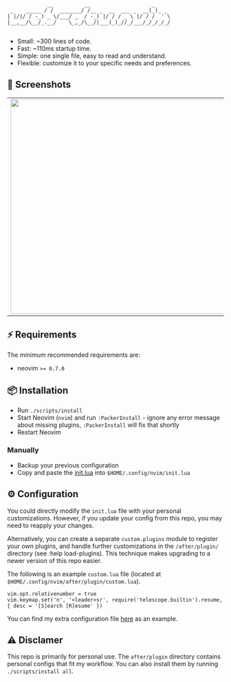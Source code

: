 ```
             __          __                    _     
 _    _____ / /  _______/ /__ _  __  ___ _  __(_)_ _ 
| |/|/ / -_) _ \/___/ _  / -_) |/ / / _ \ |/ / /  ' \
|__,__/\__/_.__/    \_,_/\__/|___(_)_//_/___/_/_/_/_/
                                                                                                               
```        

* Small: ~300 lines of code.
* Fast: ~110ms startup time.
* Simple: one single file, easy to read and understand.
* Flexible: customize it to your specific needs and preferences.

## 📸 Screenshots

|     |     |
|-----|-----|
| <img width="500" src="https://user-images.githubusercontent.com/4976218/208801332-95a610d9-de19-446e-8a0f-dc6651d003ea.png">   | <img width="500" src="https://user-images.githubusercontent.com/4976218/208801498-8d65e1de-f3a8-4bc3-8f36-fc152fa15251.png">   |
                                                                                                                              
## ⚡️ Requirements

The _minimum_ recommended requirements are:

- neovim `>= 0.7.0`

## 📦 Installation

* Run `./scripts/install`
* Start Neovim (`nvim`) and run `:PackerInstall` - ignore any error message about missing plugins, `:PackerInstall` will fix that shortly
* Restart Neovim

### Manually

* Backup your previous configuration
* Copy and paste the [init.lua](./src/init.lua) into `$HOME/.config/nvim/init.lua`

## ⚙️ Configuration

You could directly modify the `init.lua` file with your personal customizations. However, if you update your config from this repo, you may need to reapply your changes.

Alternatively, you can create a separate `custom.plugins` module to register your own plugins, and handle further customizations in the `/after/plugin/` directory (see :help load-plugins). This technique makes upgrading to a newer version of this repo easier.

The following is an example `custom.lua` file (located at `$HOME/.config/nvim/after/plugin/custom.lua`).

```
vim.opt.relativenumber = true
vim.keymap.set('n', '<leader>sr', require('telescope.builtin').resume, { desc = '[S]earch [R]esume' })
```

You can find my extra configuration file [here](./src/after/plugin/custom.lua) as an example.

## ⚠️ Disclamer

This repo is primarily for personal use. The `after/plugin` directory contains personal configs that fit my workflow. You can also install them by running `./scripts/install all`.
